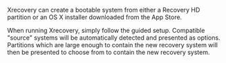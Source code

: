 Xrecovery can create a bootable system from either a Recovery HD partition or an
OS X installer downloaded from the App Store.

When running Xrecovery, simply follow the guided setup. Compatible "source"
systems will be automatically detected and presented as options. Partitions
which are large enough to contain the new recovery system will then be presented
to choose from to contain the new recovery system.